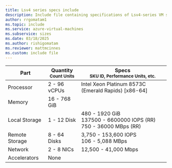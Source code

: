 ```yaml
---
title: Lsv4 series specs include
description: Include file containing specifications of Lsv4-series VM sizes.
author: rrgomatam1
ms.topic: include
ms.service: azure-virtual-machines
ms.subservice: sizes
ms.date: 03/18/2025
ms.author: rishigomatam
ms.reviewer: mattmcinnes
ms.custom: include file
---
```

| Part | Quantity <br><sup>Count Units | Specs <br><sup>SKU ID, Performance Units, etc.  |
|---|---|---|
| Processor      | 2 - 96 vCPUs       | Intel Xeon Platinum 8573C (Emerald Rapids) [x86-64]                   |
| Memory         | 16 - 768 GiB          |                      |
| Local Storage  | 1 - 12 Disk           | 480 - 1920 GiB <br>137500 - 6600000 IOPS (RR) <br>750 - 36000 MBps (RR)                   |
| Remote Storage | 8 - 64 Disks    | 3,750 - 153,600 IOPS <br>106 - 5,088 MBps |
| Network        | 2 - 8 NICs          |  12,500  -  41,000  Mbps              |
| Accelerators   | None              |                       |
